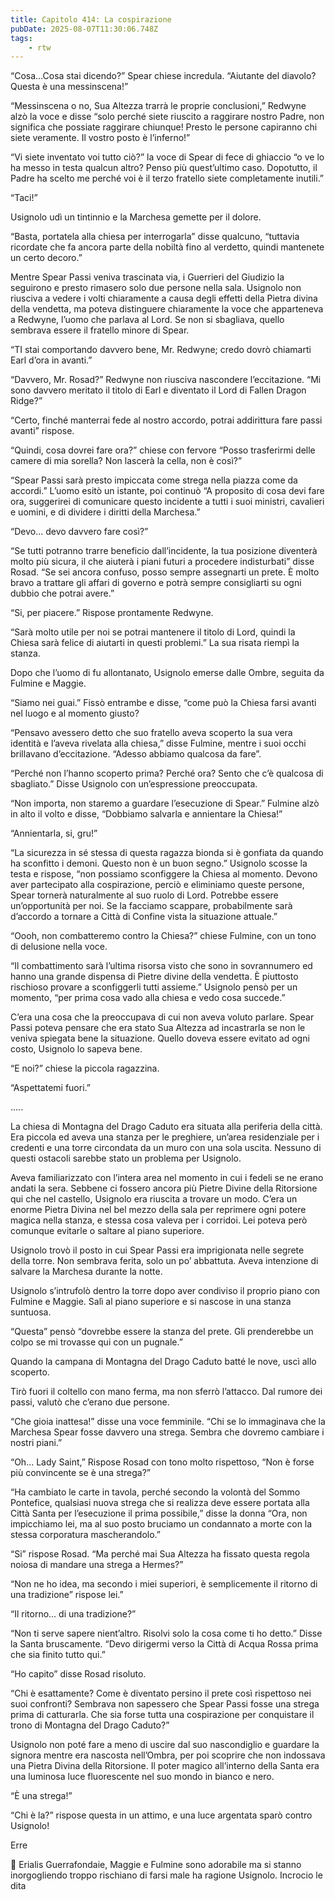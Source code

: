 ```yaml
---
title: Capitolo 414: La cospirazione
pubDate: 2025-08-07T11:30:06.748Z
tags:
    - rtw
---
```











“Cosa...Cosa stai dicendo?” Spear chiese incredula. “Aiutante del diavolo? Questa è una messinscena!”


“Messinscena o no, Sua Altezza trarrà le proprie conclusioni,” Redwyne alzò la voce e disse “solo perché siete riuscito a raggirare nostro Padre, non significa che possiate raggirare chiunque! Presto le persone capiranno chi siete veramente. Il vostro posto è l’inferno!”


“Vi siete inventato voi tutto ciò?” la voce di Spear di fece di ghiaccio “o ve lo ha messo in testa qualcun altro? Penso più quest’ultimo caso. Dopotutto, il Padre ha scelto me perché voi è il terzo fratello siete completamente inutili.”


“Taci!”


Usignolo udì un tintinnio e la Marchesa gemette per il dolore.


“Basta, portatela alla chiesa per interrogarla” disse qualcuno, “tuttavia ricordate che fa ancora parte della nobiltà fino al verdetto, quindi mantenete un certo decoro.”


Mentre Spear Passi veniva trascinata via, i Guerrieri del Giudizio la seguirono e presto rimasero solo due persone nella sala. Usignolo non riusciva a vedere i volti chiaramente a causa degli effetti della Pietra divina della vendetta, ma poteva distinguere chiaramente la voce che apparteneva a Redwyne, l’uomo che parlava al Lord. Se non si sbagliava, quello sembrava essere il fratello minore di Spear.


“TI stai comportando davvero bene, Mr. Redwyne; credo dovrò chiamarti Earl d’ora in avanti.”


“Davvero, Mr. Rosad?” Redwyne non riusciva nascondere l’eccitazione. “Mi sono davvero meritato il titolo di Earl e diventato il Lord di Fallen Dragon Ridge?”


“Certo, finché manterrai fede al nostro accordo, potrai addirittura fare passi avanti” rispose.


“Quindi, cosa dovrei fare ora?” chiese con fervore “Posso trasferirmi delle camere di mia sorella? Non lascerà la cella, non è così?”


“Spear Passi sarà presto impiccata come strega nella piazza come da accordi.” L’uomo esitò un istante, poi continuò “A proposito di cosa devi fare ora, suggerirei di comunicare questo incidente a tutti i suoi ministri, cavalieri e uomini, e di dividere i diritti della Marchesa.”


“Devo... devo davvero fare così?”


“Se tutti potranno trarre beneficio dall’incidente, la tua posizione diventerà molto più sicura, il che aiuterà i piani futuri a procedere indisturbati” disse Rosad. “Se sei ancora confuso, posso sempre assegnarti un prete. È molto bravo a trattare gli affari di governo e potrà sempre consigliarti su ogni dubbio che potrai avere.”


“Si, per piacere.” Rispose prontamente Redwyne.


“Sarà molto utile per noi se potrai mantenere il titolo di Lord, quindi la Chiesa sarà felice di aiutarti in questi problemi.” La sua risata riempì la stanza.


Dopo che l’uomo di fu allontanato, Usignolo emerse dalle Ombre, seguita da Fulmine e Maggie.


“Siamo nei guai.” Fissò entrambe e disse, “come può la Chiesa farsi avanti nel luogo e al momento giusto?


“Pensavo avessero detto che suo fratello aveva scoperto la sua vera identità e l’aveva rivelata alla chiesa,” disse Fulmine, mentre i suoi occhi brillavano d’eccitazione. “Adesso abbiamo qualcosa da fare”.


“Perché non l’hanno scoperto prima? Perché ora? Sento che c’è qualcosa di sbagliato.” Disse Usignolo con un’espressione preoccupata.


“Non importa, non staremo a guardare l’esecuzione di Spear.” Fulmine alzò in alto il volto e disse, “Dobbiamo salvarla e annientare la Chiesa!”


“Annientarla, si, gru!”


“La sicurezza in sé stessa di questa ragazza bionda si è gonfiata da quando ha sconfitto i demoni. Questo non è un buon segno.” Usignolo scosse la testa e rispose, “non possiamo sconfiggere la Chiesa al momento. Devono aver partecipato alla cospirazione, perciò e eliminiamo queste persone, Spear tornerà naturalmente al suo ruolo di Lord. Potrebbe essere un’opportunità per noi. Se la facciamo scappare, probabilmente sarà d’accordo a tornare a Città di Confine vista la situazione attuale.”


“Oooh, non combatteremo contro la Chiesa?” chiese Fulmine, con un tono di delusione nella voce.


“Il combattimento sarà l’ultima risorsa visto che sono in sovrannumero ed hanno una grande dispensa di Pietre divine della vendetta. È piuttosto rischioso provare a sconfiggerli tutti assieme.” Usignolo pensò per un momento, “per prima cosa vado alla chiesa e vedo cosa succede.”


C’era una cosa che la preoccupava di cui non aveva voluto parlare. Spear Passi poteva pensare che era stato Sua Altezza ad incastrarla se non le veniva spiegata bene la situazione. Quello doveva essere evitato ad ogni costo, Usignolo lo sapeva bene.


“E noi?” chiese la piccola ragazzina.


“Aspettatemi fuori.”


.....


La chiesa di Montagna del Drago Caduto era situata alla periferia della città. Era piccola ed aveva una stanza per le preghiere, un’area residenziale per i credenti e una torre circondata da un muro con una sola uscita. Nessuno di questi ostacoli sarebbe stato un problema per Usignolo.


Aveva familiarizzato con l’intera area nel momento in cui i fedeli se ne erano andati la sera. Sebbene ci fossero ancora più Pietre Divine della Ritorsione qui che nel castello, Usignolo era riuscita a trovare un modo. C’era un enorme Pietra Divina nel bel mezzo della sala per reprimere ogni potere magica nella stanza, e stessa cosa valeva per i corridoi. Lei poteva però comunque evitarle o saltare al piano superiore.


Usignolo trovò il posto in cui Spear Passi era imprigionata nelle segrete della torre. Non sembrava ferita, solo un po’ abbattuta. Aveva intenzione di salvare la Marchesa durante la notte.


Usignolo s’intrufolò dentro la torre dopo aver condiviso il proprio piano con Fulmine e Maggie. Salì al piano superiore e si nascose in una stanza suntuosa.


“Questa” pensò “dovrebbe essere la stanza del prete. Gli prenderebbe un colpo se mi trovasse qui con un pugnale.”


Quando la campana di Montagna del Drago Caduto batté le nove, uscì allo scoperto.


Tirò fuori il coltello con mano ferma, ma non sferrò l’attacco. Dal rumore dei passi, valutò che c’erano due persone.


“Che gioia inattesa!” disse una voce femminile. “Chi se lo immaginava che la Marchesa Spear fosse davvero una strega. Sembra che dovremo cambiare i nostri piani.”


“Oh... Lady Saint,” Rispose Rosad con tono molto rispettoso, “Non è forse più convincente se è una strega?”


“Ha cambiato le carte in tavola, perché secondo la volontà del Sommo Pontefice, qualsiasi nuova strega che si realizza deve essere portata alla Città Santa per l’esecuzione il prima possibile,” disse la donna “Ora, non impicchiamo lei, ma al suo posto bruciamo un condannato a morte con la stessa corporatura mascherandolo.”


“Si” rispose Rosad. “Ma perché mai Sua Altezza ha fissato questa regola noiosa di mandare una strega a Hermes?”


“Non ne ho idea, ma secondo i miei superiori, è semplicemente il ritorno di una tradizione” rispose lei.”


“Il ritorno... di una tradizione?”


“Non ti serve sapere nient’altro. Risolvi solo la cosa come ti ho detto.” Disse la Santa bruscamente. “Devo dirigermi verso la Città di Acqua Rossa prima che sia finito tutto qui.”


“Ho capito” disse Rosad risoluto.


“Chi è esattamente? Come è diventato persino il prete così rispettoso nei suoi confronti? Sembrava non sapessero che Spear Passi fosse una strega prima di catturarla. Che sia forse tutta una cospirazione per conquistare il trono di Montagna del Drago Caduto?”


Usignolo non poté fare a meno di uscire dal suo nascondiglio e guardare la signora mentre era nascosta nell’Ombra, per poi scoprire che non indossava una Pietra Divina della Ritorsione. Il poter magico all’interno della Santa era una luminosa luce fluorescente nel suo mondo in bianco e nero.


“È una strega!”


“Chi è la?” rispose questa in un attimo, e una luce argentata sparò contro Usignolo!


 


Erre






💬 Erialis Guerrafondaie, Maggie e Fulmine sono adorabile ma si stanno inorgogliendo troppo rischiano di farsi male ha ragione Usignolo. Incrocio le dita 
                                


                                



